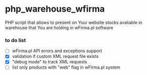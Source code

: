 # php_warehouse_wfirma
PHP script that allows to present on Your website stocks avaliable in warehouse that You are holding in wFirma.pl software

### to do list
- [ ] wFirma.pl API errors and exceptions support
- [x] validation if custom XML request file exists
- [x] "debug mode" to track XML requests
- [ ] list only products with "web" flag in wFirma.pl system
